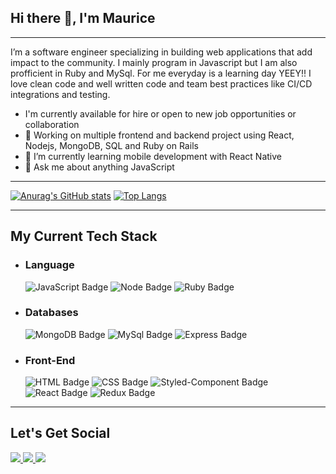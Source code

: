 ## Hi there 👋, I'm Maurice

---

I’m a software engineer specializing in building web applications that add impact to the community. I mainly program in Javascript but I am also profficient in Ruby and MySql. For me everyday is a learning day YEEY!! I love clean code and well written code and team best practices like CI/CD integrations and testing.

  - I'm currently available for hire or open to new job opportunities or collaboration
  - 🔭 Working on multiple frontend and backend project using React, Nodejs, MongoDB, SQL and Ruby on Rails
  - 🌱 I’m currently learning mobile development with React Native
  - 💬 Ask me about anything JavaScript

---

[![Anurag's GitHub stats](https://github-readme-stats.vercel.app/api?username=moryno)](https://github.com/anuraghazra/github-readme-stats)
[![Top Langs](https://github-readme-stats.vercel.app/api/top-langs/?username=moryno)](https://github.com/anuraghazra/github-readme-stats)

---

## My Current Tech Stack
- ### Language 
  ![JavaScript Badge](https://img.shields.io/badge/JavaScript-F7DF1E?style=for-the-badge&logo=javascript&logoColor=black)
  ![Node Badge](https://img.shields.io/badge/Node.js-43853D?style=for-the-badge&logo=node.js&logoColor=whit)
  ![Ruby Badge](https://img.shields.io/badge/Ruby-CC342D?style=for-the-badge&logo=ruby&logoColor=white)
- ### Databases
   ![MongoDB Badge](https://img.shields.io/badge/MongoDB-4EA94B?style=for-the-badge&logo=mongodb&logoColor=white)
   ![MySql Badge](https://img.shields.io/badge/MySQL-00000F?style=for-the-badge&logo=mysql&logoColor=white)
   ![Express Badge](https://img.shields.io/badge/Express.js-404D59?style=for-the-badge)
- ### Front-End
   ![HTML Badge](https://img.shields.io/badge/HTML5-E34F26?style=for-the-badge&logo=html5&logoColor=white)
   ![CSS Badge](https://img.shields.io/badge/CSS-239120?&style=for-the-badge&logo=css3&logoColor=white)
   ![Styled-Component Badge](https://img.shields.io/badge/styled--components-DB7093?style=for-the-badge&logo=styled-components&logoColor=white)
   ![React Badge](https://img.shields.io/badge/React-20232A?style=for-the-badge&logo=react&logoColor=61DAFB)
   ![Redux Badge](https://img.shields.io/badge/Redux-593D88?style=for-the-badge&logo=redux&logoColor=white)


---


## Let's Get Social

<a href="https://www.linkedin.com/in/maurice-nganga-a6668b213/">
  <img src="https://img.shields.io/badge/LinkedIn-0077B5?style=for-the-badge&logo=linkedin&logoColor=white">
</a>

<a href="https://twitter.com/MauriceNganga5">
  <img src="https://img.shields.io/badge/Twitter-1DA1F2?style=for-the-badge&logo=twitter&logoColor=white">
</a>

<a href="https://stackoverflow.com/users/18353566/moryno?tab=profile">
  <img src="https://img.shields.io/badge/Stack_Overflow-FE7A16?style=for-the-badge&logo=stack-overflow&logoColor=white">
</a>
<!--
**moryno/moryno** is a ✨ _special_ ✨ repository because its `README.md` (this file) appears on your GitHub profile.

Here are some ideas to get you started:

- 🔭 I’m currently working on ...
- 🌱 I’m currently learning ...
- 👯 I’m looking to collaborate on ...
- 🤔 I’m looking for help with ...
- 💬 Ask me about ...
- 📫 How to reach me: ...
- 😄 Pronouns: ...
- ⚡ Fun fact: ...
-->
